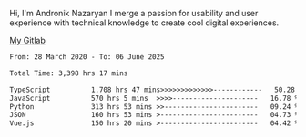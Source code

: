 Hi, I'm Andronik Nazaryan
I merge a passion for usability and user experience with technical knowledge to create cool digital experiences.

[My Gitlab](https://gitlab.com/anridev24)

<!--START_SECTION:waka-->

```txt
From: 28 March 2020 - To: 06 June 2025

Total Time: 3,398 hrs 17 mins

TypeScript          1,708 hrs 47 mins>>>>>>>>>>>>>------------   50.28 %
JavaScript          570 hrs 5 mins  >>>>---------------------   16.78 %
Python              313 hrs 53 mins >>-----------------------   09.24 %
JSON                160 hrs 53 mins >------------------------   04.73 %
Vue.js              150 hrs 20 mins >------------------------   04.42 %
```

<!--END_SECTION:waka-->
